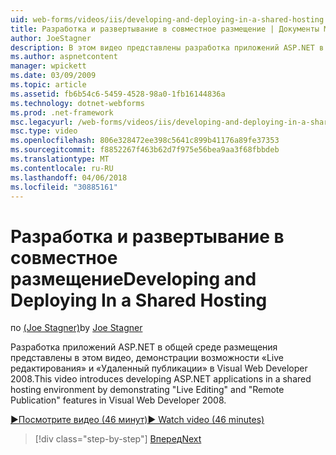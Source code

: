 ```yaml
---
uid: web-forms/videos/iis/developing-and-deploying-in-a-shared-hosting
title: Разработка и развертывание в совместное размещение | Документы Microsoft
author: JoeStagner
description: В этом видео представлены разработка приложений ASP.NET в общей среде размещения, демонстрирующий &quot;Live редактирования&quot; и &quot;удаленного публикации &...
ms.author: aspnetcontent
manager: wpickett
ms.date: 03/09/2009
ms.topic: article
ms.assetid: fb6b54c6-5459-4528-98a0-1fb16144836a
ms.technology: dotnet-webforms
ms.prod: .net-framework
msc.legacyurl: /web-forms/videos/iis/developing-and-deploying-in-a-shared-hosting
msc.type: video
ms.openlocfilehash: 806e328472ee398c5641c899b41176a89fe37353
ms.sourcegitcommit: f8852267f463b62d7f975e56bea9aa3f68fbbdeb
ms.translationtype: MT
ms.contentlocale: ru-RU
ms.lasthandoff: 04/06/2018
ms.locfileid: "30885161"
---
```

<a name="developing-and-deploying-in-a-shared-hosting"></a><span data-ttu-id="65717-103">Разработка и развертывание в совместное размещение</span><span class="sxs-lookup"><span data-stu-id="65717-103">Developing and Deploying In a Shared Hosting</span></span>
====================
<span data-ttu-id="65717-104">по [(Joe Stagner)](https://github.com/JoeStagner)</span><span class="sxs-lookup"><span data-stu-id="65717-104">by [Joe Stagner](https://github.com/JoeStagner)</span></span>

<span data-ttu-id="65717-105">Разработка приложений ASP.NET в общей среде размещения представлены в этом видео, демонстрации возможности «Live редактирования» и «Удаленный публикации» в Visual Web Developer 2008.</span><span class="sxs-lookup"><span data-stu-id="65717-105">This video introduces developing ASP.NET applications in a shared hosting environment by demonstrating "Live Editing" and "Remote Publication" features in Visual Web Developer 2008.</span></span>

[<span data-ttu-id="65717-106">&#9654;Посмотрите видео (46 минут)</span><span class="sxs-lookup"><span data-stu-id="65717-106">&#9654; Watch video (46 minutes)</span></span>](https://channel9.msdn.com/Blogs/ASP-NET-Site-Videos/developing-and-deploying-in-a-shared-hosting)

> [!div class="step-by-step"]
> [<span data-ttu-id="65717-107">Вперед</span><span class="sxs-lookup"><span data-stu-id="65717-107">Next</span></span>](working-with-iis7-deligated-admin.md)
